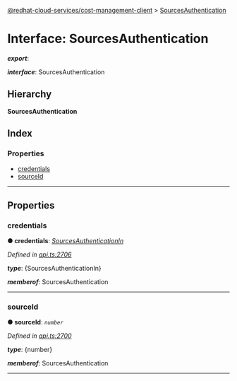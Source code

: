 [@redhat-cloud-services/cost-management-client](../README.md) > [SourcesAuthentication](../interfaces/sourcesauthentication.md)

# Interface: SourcesAuthentication

*__export__*: 

*__interface__*: SourcesAuthentication

## Hierarchy

**SourcesAuthentication**

## Index

### Properties

* [credentials](sourcesauthentication.md#credentials)
* [sourceId](sourcesauthentication.md#sourceid)

---

## Properties

<a id="credentials"></a>

###  credentials

**● credentials**: *[SourcesAuthenticationIn](sourcesauthenticationin.md)*

*Defined in [api.ts:2706](https://github.com/RedHatInsights/javascript-clients/blob/master/packages/cost-management/api.ts#L2706)*

*__type__*: {SourcesAuthenticationIn}

*__memberof__*: SourcesAuthentication

___
<a id="sourceid"></a>

###  sourceId

**● sourceId**: *`number`*

*Defined in [api.ts:2700](https://github.com/RedHatInsights/javascript-clients/blob/master/packages/cost-management/api.ts#L2700)*

*__type__*: {number}

*__memberof__*: SourcesAuthentication

___

